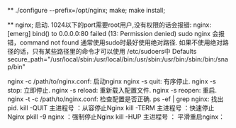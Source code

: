** ./configure --prefix=/opt/nginx; make; make install;

** nginx;  启动.  1024以下的port需要root用户,没有权限的话会报错: nginx: [emerg] bind() to 0.0.0.0:80 failed (13: Permission denied)
   sudo nginx 会报错，command not found 
  通常使用sudo时最好使用绝对路径. 如果不使用绝对路径的话，只有某些路径里的命令才可以使用
  /etc/sudoers中  Defaults secure_path="/usr/local/sbin:/usr/local/bin:/usr/sbin:/usr/bin:/sbin:/bin:/snap/bin"
  
   nginx -c /path/to/nginx.conf: 启动nginx
   nginx -s quit: 有序停止.
   nginx -s stop: 立即停止.
   nginx -s reload: 重新载入配置文件.
   nginx -s reopen: 重启.
   nginx -t -c /path/to/nginx.conf: 检查配置是否正确.
   ps -ef | grep nginx: 找出pid.
   kill -QUIT 主进程号     ：从容停止Nginx
   kill -TERM 主进程号     ：快速停止Nginx
   pkill -9 nginx          ：强制停止Nginx
   kill -HUP 主进程号       ： 平滑重启nginx：